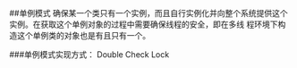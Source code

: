 ##单例模式
	确保某一个类只有一个实例，而且自行实例化并向整个系统提供这个实例。在获取这个单例对象的过程中需要确保线程的安全，即在多线
	程环境下构造这个单例类的对象也是有且只有一个。

###单例模式实现方式：
	Double Check Lock

	
